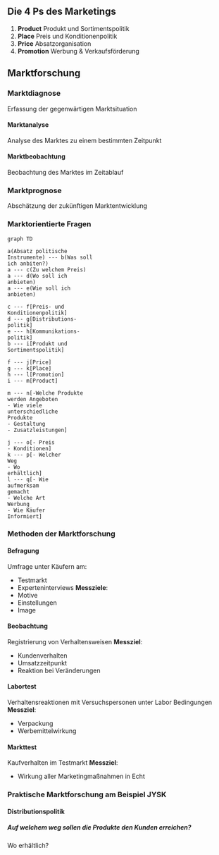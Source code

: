 ## Die 4 Ps des Marketings
1. **Product**
	Produkt und Sortimentspolitik
2. **Place**
	Preis und Konditionenpolitik
3. **Price**
	Absatzorganisation
4. **Promotion**
	Werbung & Verkaufsförderung

## Marktforschung

### Marktdiagnose
Erfassung der gegenwärtigen Marktsituation
#### Marktanalyse
Analyse des Marktes zu einem bestimmten Zeitpunkt
#### Marktbeobachtung
Beobachtung des Marktes im Zeitablauf

### Marktprognose
Abschätzung der zukünftigen Marktentwicklung

### Marktorientierte Fragen
```mermaid
graph TD

a(Absatz politische 
Instrumente) --- b(Was soll 
ich anbiten?)
a --- c(Zu welchem Preis)
a --- d(Wo soll ich 
anbieten)
a --- e(Wie soll ich 
anbieten)

c --- f[Preis- und 
Konditionenpolitik]
d --- g[Distributions-
politik]
e --- h[Kommunikations-
politik]
b --- i[Produkt und 
Sortimentspolitik]

f --- j[Price]
g --- k[Place]
h --- l[Promotion]
i --- m[Product]

m --- n[-Welche Produkte 
werden Angeboten
- Wie viele 
unterschiedliche 
Produkte
- Gestaltung
- Zusatzleistungen]

j --- o[- Preis
- Konditionen]
k --- p[- Welcher
Weg
- Wo 
erhältlich]
l --- q[- Wie 
aufmerksam 
gemacht
- Welche Art
Werbung
- Wie Käufer 
Informiert]
```

### Methoden der Marktforschung

#### Befragung
Umfrage unter Käufern am:
- Testmarkt
- Experteninterviews
**Messziele**:
- Motive
- Einstellungen
- Image
#### Beobachtung
Registrierung von Verhaltensweisen
**Messziel**:
- Kundenverhalten
- Umsatzzeitpunkt
- Reaktion bei Veränderungen
#### Labortest
Verhaltensreaktionen mit Versuchspersonen unter Labor Bedingungen
**Messziel**:
- Verpackung
- Werbemittelwirkung
#### Markttest
Kaufverhalten im Testmarkt
**Messziel**:
- Wirkung aller Marketingmaßnahmen in Echt


### Praktische Marktforschung am Beispiel JYSK
#### Distributionspolitik

##### Auf welchem weg sollen die Produkte den Kunden erreichen?

 Wo erhältlich?
